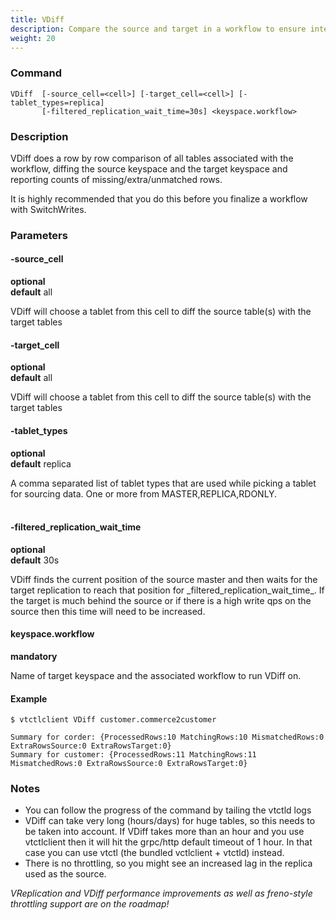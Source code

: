 ```yaml
---
title: VDiff
description: Compare the source and target in a workflow to ensure integrity
weight: 20
---
```


### Command

```
VDiff  [-source_cell=<cell>] [-target_cell=<cell>] [-tablet_types=replica]
       [-filtered_replication_wait_time=30s] <keyspace.workflow>
```

### Description

VDiff does a row by row comparison of all tables associated with the workflow, diffing the
source keyspace and the target keyspace and reporting counts of missing/extra/unmatched rows.

It is highly recommended that you do this before you finalize a workflow with SwitchWrites.

### Parameters

#### -source_cell 
**optional**\
**default** all

<div class="cmd">
VDiff will choose a tablet from this cell to diff the source table(s) with the target tables
</div>

#### -target_cell 
**optional**\
**default** all

<div class="cmd">
VDiff will choose a tablet from this cell to diff the source table(s) with the target tables
</div>

#### -tablet_types
**optional**\
**default** replica

<div class="cmd">
A comma separated list of tablet types that are used while picking a tablet for sourcing data.
One or more from MASTER,REPLICA,RDONLY.<br><br>
</div>

#### -filtered_replication_wait_time 
**optional**\
**default** 30s

<div class="cmd">
VDiff finds the current position of the source master and then waits for the target replication to reach
that position for _filtered_replication_wait_time_. If the target is much behind the source or if there is 
a high write qps on the source then this time will need to be increased.
</div>


#### keyspace.workflow 
**mandatory**

<div class="cmd">
Name of target keyspace and the associated workflow to run VDiff on.
</div>

#### Example

```
$ vtctlclient VDiff customer.commerce2customer

Summary for corder: {ProcessedRows:10 MatchingRows:10 MismatchedRows:0 ExtraRowsSource:0 ExtraRowsTarget:0}
Summary for customer: {ProcessedRows:11 MatchingRows:11 MismatchedRows:0 ExtraRowsSource:0 ExtraRowsTarget:0}
```

### Notes
 * You can follow the progress of the command by tailing the vtctld logs
 * VDiff can take very long (hours/days) for huge tables, so this needs to be taken into account. If VDiff
 takes more than an hour and you use vtctlclient then it will hit the grpc/http default timeout of 1 hour. 
 In that case you can use vtctl (the bundled vctlclient + vtctld) instead.
 * There is no throttling, so you might see an increased lag in the replica used as the source.
 
_VReplication and VDiff performance improvements as well as freno-style throttling support are on the roadmap!_
